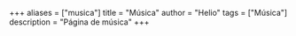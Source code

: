 +++
aliases = ["musica"]
title = "Música"
author = "Helio"
tags = ["Música"]
description = "Página de música"
+++